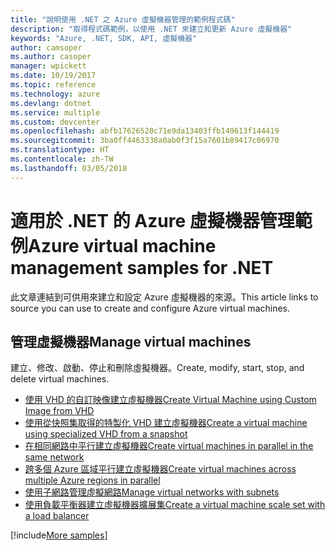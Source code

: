 ```yaml
---
title: "說明使用 .NET 之 Azure 虛擬機器管理的範例程式碼"
description: "取得程式碼範例，以使用 .NET 來建立和更新 Azure 虛擬機器"
keywords: "Azure, .NET, SDK, API, 虛擬機器"
author: camsoper
ms.author: casoper
manager: wpickett
ms.date: 10/19/2017
ms.topic: reference
ms.technology: azure
ms.devlang: dotnet
ms.service: multiple
ms.custom: devcenter
ms.openlocfilehash: abfb17626520c71e9da13403ffb149613f144419
ms.sourcegitcommit: 3ba0ff4463338a0ab0f3f15a7601b89417c06970
ms.translationtype: HT
ms.contentlocale: zh-TW
ms.lasthandoff: 03/05/2018
---
```

# <a name="azure-virtual-machine-management-samples-for-net"></a><span data-ttu-id="70840-104">適用於 .NET 的 Azure 虛擬機器管理範例</span><span class="sxs-lookup"><span data-stu-id="70840-104">Azure virtual machine management samples for .NET</span></span>

<span data-ttu-id="70840-105">此文章連結到可供用來建立和設定 Azure 虛擬機器的來源。</span><span class="sxs-lookup"><span data-stu-id="70840-105">This article links to source you can use to create and configure Azure virtual machines.</span></span>

## <a name="manage-virtual-machines"></a><span data-ttu-id="70840-106">管理虛擬機器</span><span class="sxs-lookup"><span data-stu-id="70840-106">Manage virtual machines</span></span>

<span data-ttu-id="70840-107">建立、修改、啟動、停止和刪除虛擬機器。</span><span class="sxs-lookup"><span data-stu-id="70840-107">Create, modify, start, stop, and delete virtual machines.</span></span>

* [<span data-ttu-id="70840-108">使用 VHD 的自訂映像建立虛擬機器</span><span class="sxs-lookup"><span data-stu-id="70840-108">Create Virtual Machine using Custom Image from VHD</span></span>](https://github.com/Azure-Samples/managed-disk-dotnet-create-virtual-machine-using-custom-image-from-VHD)
* [<span data-ttu-id="70840-109">使用從快照集取得的特製化 VHD 建立虛擬機器</span><span class="sxs-lookup"><span data-stu-id="70840-109">Create a virtual machine using specialized VHD from a snapshot</span></span>](https://github.com/Azure-Samples/managed-disk-dotnet-create-virtual-machine-using-specialized-disk-from-snapshot)
* [<span data-ttu-id="70840-110">在相同網路中平行建立虛擬機器</span><span class="sxs-lookup"><span data-stu-id="70840-110">Create virtual machines in parallel in the same network</span></span>](https://github.com/Azure-Samples/compute-dotnet-manage-virtual-machines-with-network-in-parallel)
* [<span data-ttu-id="70840-111">跨多個 Azure 區域平行建立虛擬機器</span><span class="sxs-lookup"><span data-stu-id="70840-111">Create virtual machines across multiple Azure regions in parallel</span></span>](https://github.com/Azure-Samples/compute-dotnet-create-virtual-machines-across-regions-in-parallel)
* [<span data-ttu-id="70840-112">使用子網路管理虛擬網路</span><span class="sxs-lookup"><span data-stu-id="70840-112">Manage virtual networks with subnets</span></span>](https://github.com/Azure-Samples/network-dotnet-manage-virtual-network)
* [<span data-ttu-id="70840-113">使用負載平衡器建立虛擬機器擴展集</span><span class="sxs-lookup"><span data-stu-id="70840-113">Create a virtual machine scale set with a load balancer</span></span>](https://github.com/Azure-Samples/compute-dotnet-manage-virtual-machine-scale-sets)

[!include[More samples](includes/more-samples.md)]

